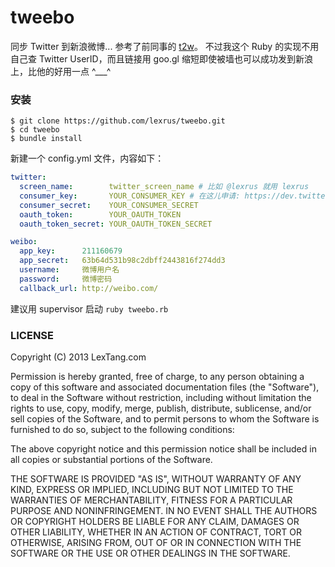 # tweebo

同步 Twitter 到新浪微博...
参考了前同事的 [t2w](https://github.com/xream/t2w)。
不过我这个 Ruby 的实现不用自己查 Twitter UserID，而且链接用 goo.gl 缩短即使被墙也可以成功发到新浪上，比他的好用一点 ^___^

### 安装

```
$ git clone https://github.com/lexrus/tweebo.git
$ cd tweebo
$ bundle install
```

新建一个 config.yml 文件，内容如下：

``` yaml
twitter:
  screen_name:        twitter_screen_name # 比如 @lexrus 就用 lexrus
  consumer_key:       YOUR_CONSUMER_KEY # 在这儿申请: https://dev.twitter.com
  consumer_secret:    YOUR_CONSUMER_SECRET
  oauth_token:        YOUR_OAUTH_TOKEN
  oauth_token_secret: YOUR_OAUTH_TOKEN_SECRET

weibo:
  app_key:      211160679
  app_secret:   63b64d531b98c2dbff2443816f274dd3
  username:     微博用户名
  password:     微博密码
  callback_url: http://weibo.com/
```

建议用 supervisor 启动 ```ruby tweebo.rb```

### LICENSE
Copyright (C) 2013 LexTang.com

Permission is hereby granted, free of charge, to any person obtaining a copy of this software and associated documentation files (the "Software"), to deal in the Software without restriction, including without limitation the rights to use, copy, modify, merge, publish, distribute, sublicense, and/or sell copies of the Software, and to permit persons to whom the Software is furnished to do so, subject to the following conditions:

The above copyright notice and this permission notice shall be included in all copies or substantial portions of the Software.

THE SOFTWARE IS PROVIDED "AS IS", WITHOUT WARRANTY OF ANY KIND, EXPRESS OR IMPLIED, INCLUDING BUT NOT LIMITED TO THE WARRANTIES OF MERCHANTABILITY, FITNESS FOR A PARTICULAR PURPOSE AND NONINFRINGEMENT. IN NO EVENT SHALL THE AUTHORS OR COPYRIGHT HOLDERS BE LIABLE FOR ANY CLAIM, DAMAGES OR OTHER LIABILITY, WHETHER IN AN ACTION OF CONTRACT, TORT OR OTHERWISE, ARISING FROM, OUT OF OR IN CONNECTION WITH THE SOFTWARE OR THE USE OR OTHER DEALINGS IN THE SOFTWARE.